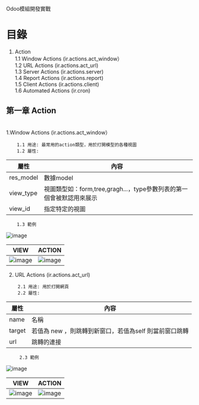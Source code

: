 Odoo模組開發實戰
# 目錄
 1.	Action 
    <br/>
    1.1 Window Actions (ir.actions.act_window）
    <br/>
    1.2 URL Actions (ir.actions.act_url)
    <br/>
    1.3 Server Actions (ir.actions.server)
    <br/>
    1.4 Report Actions (ir.actions.report)
    <br/>
    1.5 Client Actions (ir.actions.client)
    <br/>
    1.6 Automated Actions (ir.cron)
    
## 第一章 Action
<br/>
1.Window Actions (ir.actions.act_window）
      <br/>   
      
        1.1 用途: 最常用的action類型，用於打開模型的各種視圖    
        1.2 屬性: 
 
|  屬性 | 內容 | 
| --------  | -------- | 
| res_model | 數據model |  
| view_type | 視圖類型如：form,tree,gragh...，type參數列表的第一個會被默認用來展示 |
| view_id   | 指定特定的視圖|
     
        1.3 範例
![image](https://user-images.githubusercontent.com/90267374/133017141-03b48765-ae6f-479a-a596-16a18692d332.png)
      
| VIEW      | ACTION   | 
| --------  | -------- | 
|  ![image](https://user-images.githubusercontent.com/90267374/133016606-58fd20a1-baf7-4b38-aed4-d27867b33aeb.png) |  ![image](https://user-images.githubusercontent.com/90267374/133016564-47b5b2d4-92c1-4079-9116-d6593b136593.png) |

 2. URL Actions (ir.actions.act_url)
      <br/>
      
         2.1 用途: 用於打開網頁
         2.2 屬性: 
 
|  屬性 | 內容 | 
| --------  | -------- | 
| name   | 名稱 |  
| target |  若值為 new ，則跳轉到新窗口，若值為self 則當前窗口跳轉 |
| url    | 跳轉的連接 |
     
         2.3 範例       
![image](https://user-images.githubusercontent.com/90267374/133021095-441a1591-b9ae-46f9-9594-27de58cbe697.png)

| VIEW      | ACTION   | 
| --------  | -------- | 
|  ![image](https://user-images.githubusercontent.com/90267374/133020824-5bb7d0a1-48ce-4653-9e3e-775d3b663448.png) | ![image](https://user-images.githubusercontent.com/90267374/133020711-fdb70845-af8f-43c9-ab0c-c360742ca84f.png) |
